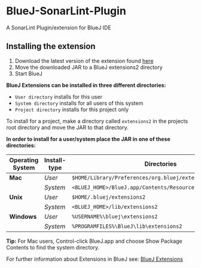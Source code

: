 # BlueJ-SonarLint-Plugin
A SonarLint Plugin/extension for BlueJ IDE

## Installing the extension

1. Download the latest version of the extension found [here][1]
2. Move the downloaded JAR to a BlueJ extensions2 directory
3. Start BlueJ

  **BlueJ Extensions can be installed in three different directories:**
  - `User directory` installs for this user
  - `System directory` installs for all users of this system
  - `Project directory` installs for this project only
  
To install for a project, make a directory called `extensions2` in the projects root directory and move the JAR to that directory.


**In order to install for a user/system place the JAR in one of these directories:**

| Operating System | Install-type | Directories                                                  |
|------------------|--------------|--------------------------------------------------------------|
| **Mac**          | *User*       | `$HOME/Library/Preferences/org.bluej/extensions2`            |
|                  | *System*     | `<BLUEJ_HOME>/BlueJ.app/Contents/Resources/Java/extensions2` |
| **Unix**         | *User*       | `$HOME/.bluej/extensions2`                                   | 
|                  | *System*     | `<BLUEJ_HOME>/lib/extensions2`                               |
| **Windows**      | *User*       | `%USERNAME%\bluej\extensions2`                               | 
|                  | *System*     | `%PROGRAMFILES%\BlueJ\lib\extensions2`                       |

**Tip:** For Mac users, Control-click BlueJ.app and choose Show Package Contents to find the system directory.

For further information about Extensions in BlueJ see: [BlueJ Extensions][2]

[1]: https://github.com/NTNU-IE-IIR/BlueJ-SonarLint-Plugin/releases/latest
[2]: https://www.bluej.org/extensions/extensions2.html